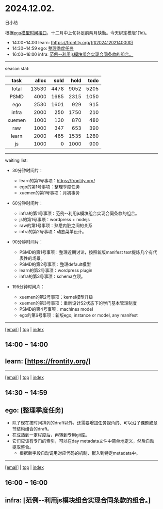 # 2024.12.02.
日小结

<a id="top"></a>
根据[ego模型时间接口](https://gitee.com/hyg/blog/blob/master/timeflow.md)，十二月中上旬补足前两月缺勤。今天绑定模版1(1d)。

<a id="index"></a>
- 14:00~14:00	learn: [https://frontity.org/](#20241202140000)
- 14:30~14:59	ego: [整理季度任务](#20241202143000)
- 16:00~16:00	infra: [范例--利用js模块组合实现合同条款的组合。](#20241202160000)

---
season stat:

| task | alloc | sold | hold | todo |
| :---: | ---: | ---: | ---: | ---: |
| total | 13530 | 4478 | 9052 | 5205 |
| PSMD | 4000 | 1685 | 2315 | 1050 |
| ego | 2530 | 1601 | 929 | 915 |
| infra | 2000 | 250 | 1750 | 210 |
| xuemen | 1000 | 130 | 870 | 480 |
| raw | 1000 | 347 | 653 | 390 |
| learn | 2000 | 465 | 1535 | 1260 |
| js | 1000 | 0 | 1000 | 900 |

---
waiting list:


- 30分钟时间片：
  - learn的第1号事项：https://frontity.org/
  - ego的第1号事项：整理季度任务
  - xuemen的第1号事项：月初事务

- 60分钟时间片：
  - infra的第1号事项：范例--利用js模块组合实现合同条款的组合。
  - js的第1号事项：wordpress + nodejs
  - raw的第1号事项：熟悉内脏之间的关系
  - infra的第2号事项：动态菜单设计。

- 90分钟时间片：
  - PSMD的第1号事项：整理近期讨论，按照新版manifest text提炼几个有代表性的场景。
  - PSMD的第2号事项：整理default模型
  - learn的第2号事项：wordpress plugin
  - infra的第3号事项：schema立项。

- 195分钟时间片：
  - xuemen的第2号事项：kernel模型升级
  - xuemen的第3号事项：重新设计S2状态下的学门基本管理制度
  - PSMD的第4号事项：machines model
  - ego的第6号事项：新版ego, instance or model, any manifest

---
<a href="mailto:huangyg@mars22.com?subject=关于2024.12.02.[https://frontity.org/]任务&body=日期: 2024.12.02.%0D%0A序号: 5%0D%0A手稿:../../draft/2024/12/20241202.01.md%0D%0A---请勿修改邮件主题及以上内容 从下一行开始写您的想法---%0D%0A">[email]</a> | [top](#top) | [index](#index)
<a id="20241202140000"></a>
## 14:00 ~ 14:00
## learn: [https://frontity.org/]


---
<a href="mailto:huangyg@mars22.com?subject=关于2024.12.02.[整理季度任务]任务&body=日期: 2024.12.02.%0D%0A序号: 6%0D%0A手稿:../../draft/2024/12/20241202.02.md%0D%0A---请勿修改邮件主题及以上内容 从下一行开始写您的想法---%0D%0A">[email]</a> | [top](#top) | [index](#index)
<a id="20241202143000"></a>
## 14:30 ~ 14:59
## ego: [整理季度任务]

- 除了现在按时间排列的draft以外，还需要增加任务视角的、可以沿子课题或章节结构组合的draft。
- 在成熟到一定程度后，再转到专用git库。
- 它们应该有专门的索引，可以在day metadata文件中简单地定义，然后自动提取整合。
    - 根据新字段自动调用对应代码的机制，嵌入到特定metadata中。

---
<a href="mailto:huangyg@mars22.com?subject=关于2024.12.02.[范例--利用js模块组合实现合同条款的组合。]任务&body=日期: 2024.12.02.%0D%0A序号: 8%0D%0A手稿:../../draft/2024/12/20241202.03.md%0D%0A---请勿修改邮件主题及以上内容 从下一行开始写您的想法---%0D%0A">[email]</a> | [top](#top) | [index](#index)
<a id="20241202160000"></a>
## 16:00 ~ 16:00
## infra: [范例--利用js模块组合实现合同条款的组合。]

